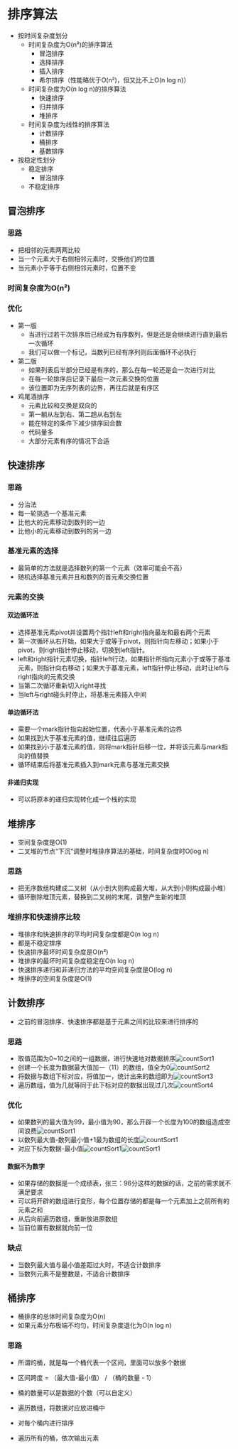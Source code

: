 # 排序算法

- 按时间复杂度划分
  - 时间复杂度为O(n²)的排序算法
    - 冒泡排序
    - 选择排序
    - 插入排序
    - 希尔排序（性能略优于O(n²)，但又比不上O(n log n)）
  - 时间复杂度为O(n log n)的排序算法
    - 快速排序
    - 归并排序
    - 堆排序
  - 时间复杂度为线性的排序算法
    - 计数排序
    - 桶排序
    - 基数排序
- 按稳定性划分
  - 稳定排序
    - 冒泡排序
  - 不稳定排序

## 冒泡排序

### 思路

- 把相邻的元素两两比较
- 当一个元素大于右侧相邻元素时，交换他们的位置
- 当元素小于等于右侧相邻元素时，位置不变

### 时间复杂度为O(n²)

### 优化

- 第一版
  - 当进行过若干次排序后已经成为有序数列，但是还是会继续进行直到最后一次循环
  - 我们可以做一个标记，当数列已经有序列则后面循环不必执行
- 第二版
  - 如果列表后半部分已经是有序的，那么在每一轮还是会一次进行对比
  - 在每一轮排序后记录下最后一次元素交换的位置
  - 该位置即为无序列表的边界，再往后就是有序区
- 鸡尾酒排序
  - 元素比较和交换是双向的
  - 第一躺从左到右、第二趟从右到左
  - 能在特定的条件下减少排序回合数
  - 代码量多
  - 大部分元素有序的情况下合适

## 快速排序

### 思路

- 分治法
- 每一轮挑选一个基准元素
- 比他大的元素移动到数列的一边
- 比他小的元素移动到数列的另一边

### 基准元素的选择

- 最简单的方法就是选择数列的第一个元素（效率可能会不高）
- 随机选择基准元素并且和数列的首元素交换位置

### 元素的交换

#### 双边循环法

- 选择基准元素pivot并设置两个指针left和right指向最左和最右两个元素
- 第一次循环从右开始，如果大于或等于pivot，则指针向左移动；如果小于pivot，则right指针停止移动，切换到left指针。
- left和right指针元素切换，指针left行动，如果指针所指向元素小于或等于基准元素，则指针向右移动；如果大于基准元素，left指针停止移动，此时让left与right指向的元素交换
- 当第二次循环重新切入right寻找
- 当left与right碰头时停止，将基准元素插入中间

#### 单边循环法

- 需要一个mark指针指向起始位置，代表小于基准元素的边界
- 如果找到大于基准元素的值，继续往后遍历
- 如果找到小于基准元素的值，则将mark指针后移一位，并将该元素与mark指向的值替换
- 循环结束后将基准元素插入到mark元素与基准元素交换

#### 非递归实现

- 可以将原本的递归实现转化成一个栈的实现

## 堆排序

- 空间复杂度是O(1)
- 二叉堆的节点“下沉”调整时堆排序算法的基础，时间复杂度时O(log n)

### 思路

- 把无序数组构建成二叉树（从小到大则构成最大堆，从大到小则构成最小堆）
- 循环删除堆顶元素，替换到二叉树的末尾，调整产生新的堆顶

### 堆排序和快速排序比较

- 堆排序和快速排序的平均时间复杂度都是O(n log n)
- 都是不稳定排序
- 快速排序最坏时间复杂度是O(n²)
- 堆排序的最坏时间复杂度稳定在O(n log n)
- 快速排序递归和非递归方法的平均空间复杂度是O(log n)
- 堆排序的空间复杂度是O(1)

## 计数排序

- 之前的冒泡排序、快速排序都是基于元素之间的比较来进行排序的

### 思路

- 取值范围为0~10之间的一组数据，进行快速地对数据排序![countSort1](https://raw.githubusercontent.com/skypeee/python-learning/master/排序算法/image/countSort.png)
- 创建一个长度为数据最大值加一（11）的数组，值全为0![countSort2](https://raw.githubusercontent.com/skypeee/python-learning/master/排序算法/image/countSort2.png)
- 将数据与数组下标对应，将值加一，统计出来的数组即为![countSort3](https://raw.githubusercontent.com/skypeee/python-learning/master/排序算法/image/countSort3.png)
- 遍历数组，值为几就等同于此下标对应的数据出现过几次![countSort4](https://raw.githubusercontent.com/skypeee/python-learning/master/排序算法/image/countSort4.png)

### 优化

- 如果数列的最大值为99，最小值为90，那么开辟一个长度为100的数组造成空间浪费![countSort1](https://raw.githubusercontent.com/skypeee/python-learning/master/排序算法/image/countSort5.png)
- 以数列最大值-数列最小值+1最为数组的长度![countSort1](https://raw.githubusercontent.com/skypeee/python-learning/master/排序算法/image/countSort6.png)
- 对应下标为数据-最小值![countSort1](https://raw.githubusercontent.com/skypeee/python-learning/master/排序算法/image/countSort7.png)![countSort1](https://raw.githubusercontent.com/skypeee/python-learning/master/排序算法/image/countSort8.png)

#### 数据不为数字

- 如果存储的数据是一个成绩表，张三：96分这样的数据的话，之前的需求就不满足要求
- 可以将开辟的数组进行变形，每个位置存储的都是每一个元素加上之前所有的元素之和
- 从后向前遍历数组，重新放进原数组
- 当前位置有数据就向前一位

### 缺点

- 当数列最大值与最小值差距过大时，不适合计数排序
- 当数列元素不是整数是，不适合计数排序

## 桶排序

- 桶排序的总体时间复杂度为O(n)
- 如果元素分布极端不均匀，时间复杂度退化为O(n log n)

### 思路

- 所谓的桶，就是每一个桶代表一个区间，里面可以放多个数据

- 区间跨度 = （最大值-最小值） / （桶的数量 - 1）  

- 桶的数量可以是数据的个数（可以自定义）

- 遍历数组，将数据对应放进桶中

- 对每个桶内进行排序

- 遍历所有的桶，依次输出元素

  